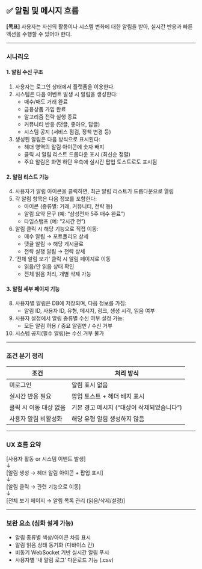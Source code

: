 <!-- docs/알림 및 메시지 시나리오.md -->
## ✅ 알림 및 메시지 흐름

**[목표]** 사용자는 자신의 활동이나 시스템 변화에 대한 알림을 받아, 실시간 반응과 빠른 액션을 수행할 수 있어야 한다.

---

### 시나리오

#### 1. 알림 수신 구조

1. 사용자는 로그인 상태에서 플랫폼을 이용한다.
2. 시스템은 다음 이벤트 발생 시 알림을 생성한다:
   - 매수/매도 거래 완료
   - 금융상품 가입 완료
   - 알고리즘 전략 실행 종료
   - 커뮤니티 반응 (댓글, 좋아요, 답글)
   - 시스템 공지 (서비스 점검, 정책 변경 등)
3. 생성된 알림은 다음 방식으로 표시된다:
   - 헤더 영역의 알림 아이콘에 숫자 배지
   - 클릭 시 알림 리스트 드롭다운 표시 (최신순 정렬)
   - 주요 알림은 화면 하단 우측에 실시간 팝업 토스트로도 표시됨

#### 2. 알림 리스트 기능

4. 사용자가 알림 아이콘을 클릭하면, 최근 알림 리스트가 드롭다운으로 열림
5. 각 알림 항목은 다음 정보를 포함한다:
   - 아이콘 (종류별: 거래, 커뮤니티, 전략 등)
   - 알림 요약 문구 (예: “삼성전자 5주 매수 완료”)
   - 타임스탬프 (예: “2시간 전”)
6. 알림 클릭 시 해당 기능으로 직접 이동:
   - 매수 알림 → 포트폴리오 상세
   - 댓글 알림 → 해당 게시글로
   - 전략 실행 알림 → 전략 상세
7. ‘전체 알림 보기’ 클릭 시 알림 페이지로 이동
   - 읽음/안 읽음 상태 확인
   - 전체 읽음 처리, 개별 삭제 가능

#### 3. 알림 세부 페이지 기능

8. 사용자별 알림은 DB에 저장되며, 다음 정보를 가짐:
   - 알림 ID, 사용자 ID, 유형, 메시지, 링크, 생성 시각, 읽음 여부
9. 사용자 설정에서 알림 종류별 수신 여부 설정 가능:
   - 모든 알림 허용 / 중요 알림만 / 수신 거부
10. 시스템 공지(필수 알림)는 수신 거부 불가

---

### 조건 분기 정리

| 조건 | 처리 방식 |
|------|------------|
| 미로그인 | 알림 표시 없음 |
| 실시간 반응 필요 | 팝업 토스트 + 헤더 배지 표시 |
| 클릭 시 이동 대상 없음 | 기본 경고 메시지 (“대상이 삭제되었습니다”) |
| 사용자 알림 비활성화 | 해당 유형 알림 생성하지 않음 |

---

### UX 흐름 요약

\[사용자 활동 or 시스템 이벤트 발생\]  
    ↓  
\[알림 생성 → 헤더 알림 아이콘 + 팝업 표시\]  
    ↓  
\[알림 클릭 → 관련 기능으로 이동\]  
    ↓  
\[전체 보기 페이지 → 알림 목록 관리 (읽음/삭제/설정)\]

---

### 보완 요소 (심화 설계 가능)

- 알림 종류별 색상/아이콘 차등 표시
- 알림 읽음 상태 동기화 (디바이스 간)
- 비동기 WebSocket 기반 실시간 알림 푸시
- 사용자별 ‘내 알림 로그’ 다운로드 기능 (.csv)

